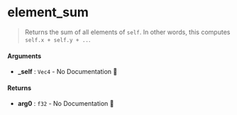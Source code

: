 # element\_sum

>  Returns the sum of all elements of `self`.
>  In other words, this computes `self.x + self.y + ..`.

#### Arguments

- **\_self** : `Vec4` \- No Documentation 🚧

#### Returns

- **arg0** : `f32` \- No Documentation 🚧